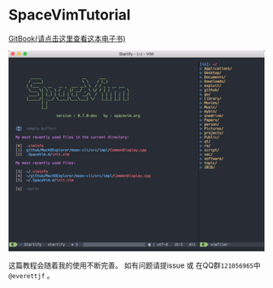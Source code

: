 # SpaceVimTutorial

[GitBook(请点击这里查看这本电子书)](https://www.gitbook.com/book/everettjf/spacevimtutorial)


![](media/15160264747744.jpg)


这篇教程会随着我的使用不断完善。
如有问题请提issue 或 在QQ群`121056965`中`@everettjf` 。

